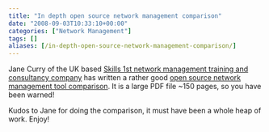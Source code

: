 ```yaml
---
title: "In depth open source network management comparison"
date: "2008-09-03T10:33:10+00:00"
categories: ["Network Management"]
tags: []
aliases: [/in-depth-open-source-network-management-comparison/]
---
```


Jane Curry of the UK based [Skills 1st network management training and consultancy company](http://www.skills-1st.co.uk/) has written a rather good [open source network management tool comparison](http://www.skills-1st.co.uk/papers/jane/open_source_mgmt_options.pdf). It is a large PDF file ~150 pages, so you have been warned!

Kudos to Jane for doing the comparison, it must have been a whole heap of work. Enjoy!
